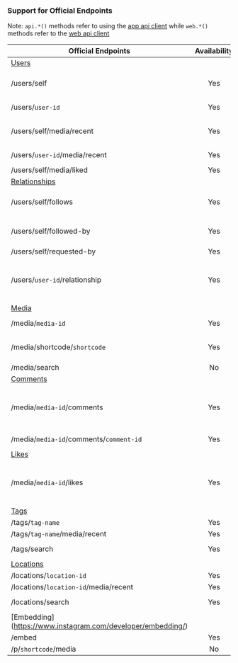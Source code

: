### Support for Official Endpoints

Note: ``api.*()`` methods refer to using the [app api client](instagram_private_api/) while ``web.*()`` methods refer to the [web api client](instagram_web_api/)

Official Endpoints | Availability | Notes |
 ------- | :----------: | ----- |
[Users](https://www.instagram.com/developer/endpoints/users/) | 
/users/self | Yes | [``api.current_user()``](https://instagram-private-api.readthedocs.io/en/latest/api.html#instagram_private_api.Client.current_user), [``web.user_info()``](https://instagram-private-api.readthedocs.io/en/latest/api.html#instagram_web_api.Client.user_info) with account userid
/users/``user-id`` | Yes | [``api.user_info()``](https://instagram-private-api.readthedocs.io/en/latest/api.html#instagram_private_api.Client.user_info), [``web.user_info()``](https://instagram-private-api.readthedocs.io/en/latest/api.html#instagram_web_api.Client.user_info)
/users/self/media/recent | Yes | Use [``api.user_feed()``](https://instagram-private-api.readthedocs.io/en/latest/api.html#instagram_private_api.Client.user_feed), [``web.user_feed()``](https://instagram-private-api.readthedocs.io/en/latest/api.html#instagram_web_api.Client.user_feed) with account userid
/users/``user-id``/media/recent | Yes | [``api.user_feed()``](https://instagram-private-api.readthedocs.io/en/latest/api.html#instagram_private_api.Client.user_feed), [``web.user_feed()``](https://instagram-private-api.readthedocs.io/en/latest/api.html#instagram_web_api.Client.user_feed)
/users/self/media/liked | Yes | [``api.feed_liked()``](https://instagram-private-api.readthedocs.io/en/latest/api.html#instagram_private_api.Client.feed_liked)
[Relationships](https://www.instagram.com/developer/endpoints/relationships/) | 
/users/self/follows | Yes | Use [``api.user_following()``](https://instagram-private-api.readthedocs.io/en/latest/api.html#instagram_private_api.Client.user_following), [``web.user_following()``](https://instagram-private-api.readthedocs.io/en/latest/api.html#instagram_web_api.Client.user_following) with account userid
/users/self/followed-by | Yes | Use [``api.user_followers()``](https://instagram-private-api.readthedocs.io/en/latest/api.html#instagram_private_api.Client.user_followers), [``web.user_followers()``](https://instagram-private-api.readthedocs.io/en/latest/api.html#instagram_web_api.Client.user_followers) with account userid
/users/self/requested-by | Yes | [``api.friendships_pending()``](https://instagram-private-api.readthedocs.io/en/latest/api.html#instagram_private_api.Client.friendships_pending)
/users/``user-id``/relationship | Yes | [``api.friendships_show()``](https://instagram-private-api.readthedocs.io/en/latest/api.html#instagram_private_api.Client.friendships_show), [``api.friendships_create()``](https://instagram-private-api.readthedocs.io/en/latest/api.html#instagram_private_api.Client.friendships_create), [``api.friendships_destroy()``](https://instagram-private-api.readthedocs.io/en/latest/api.html#instagram_private_api.Client.friendships_destroy), [``web.friendships_create()``](https://instagram-private-api.readthedocs.io/en/latest/api.html#instagram_web_api.Client.friendships_create), [``web.friendships_destroy()``](https://instagram-private-api.readthedocs.io/en/latest/api.html#instagram_web_api.Client.friendships_destroy)
[Media](https://www.instagram.com/developer/endpoints/media/) |
/media/``media-id`` | Yes | [``api.media_info()``](https://instagram-private-api.readthedocs.io/en/latest/api.html#instagram_private_api.Client.media_info), [``web.media_info()``](https://instagram-private-api.readthedocs.io/en/latest/api.html#instagram_web_api.Client.media_info)
/media/shortcode/``shortcode`` | Yes | Use [``api.oembed()``](https://instagram-private-api.readthedocs.io/en/latest/api.html#instagram_private_api.Client.oembed) to get the media_id and then call [``api.media_info()``](https://instagram-private-api.readthedocs.io/en/latest/api.html#instagram_private_api.Client.media_info) with it
/media/search | No
[Comments](https://www.instagram.com/developer/endpoints/comments/) |
/media/``media-id``/comments | Yes | [``api.media_comments()``](https://instagram-private-api.readthedocs.io/en/latest/api.html#instagram_private_api.Client.media_comments), [``api.media_n_comments()``](https://instagram-private-api.readthedocs.io/en/latest/api.html#instagram_private_api.Client.media_n_comments), [``api.post_comment()``](https://instagram-private-api.readthedocs.io/en/latest/api.html#instagram_private_api.Client.post_comment), [``web.media_comments()``](https://instagram-private-api.readthedocs.io/en/latest/api.html#instagram_web_api.Client.media_comments), [``web.post_comment()``](https://instagram-private-api.readthedocs.io/en/latest/api.html#instagram_web_api.Client.post_comment)
/media/``media-id``/comments/``comment-id`` | Yes | [``api.delete_comment()``](https://instagram-private-api.readthedocs.io/en/latest/api.html#instagram_private_api.Client.delete_comment), [``web.delete_comment()``](https://instagram-private-api.readthedocs.io/en/latest/api.html#instagram_web_api.Client.delete_comment)
[Likes](https://www.instagram.com/developer/endpoints/likes/) |
/media/``media-id``/likes | Yes | [``api.media_likers()``](https://instagram-private-api.readthedocs.io/en/latest/api.html#instagram_private_api.Client.media_likers), [``api.post_like()``](https://instagram-private-api.readthedocs.io/en/latest/api.html#instagram_private_api.Client.post_like), [``api.delete_like()``](https://instagram-private-api.readthedocs.io/en/latest/api.html#instagram_private_api.Client.delete_like), [``web.post_like()``](https://instagram-private-api.readthedocs.io/en/latest/api.html#instagram_web_api.Client.post_like), [``web.delete_like()``](https://instagram-private-api.readthedocs.io/en/latest/api.html#instagram_web_api.Client.delete_like)
[Tags](https://www.instagram.com/developer/endpoints/tags/) |
/tags/``tag-name`` | Yes | [``api.tag_info()``](https://instagram-private-api.readthedocs.io/en/latest/api.html#instagram_private_api.Client.tag_info)
/tags/``tag-name``/media/recent | Yes | [``api.feed_tag()``](https://instagram-private-api.readthedocs.io/en/latest/api.html#instagram_private_api.Client.feed_tag)
/tags/search | Yes | [``api.tag_search()``](https://instagram-private-api.readthedocs.io/en/latest/api.html#instagram_private_api.Client.tag_search), [``web.search()``](https://instagram-private-api.readthedocs.io/en/latest/api.html#instagram_web_api.Client.search)
[Locations](https://www.instagram.com/developer/endpoints/locations/) |
/locations/``location-id`` | Yes | [``api.location_info()``](https://instagram-private-api.readthedocs.io/en/latest/api.html#instagram_private_api.Client.location_info)
/locations/``location-id``/media/recent | Yes | [``api.feed_location()``](https://instagram-private-api.readthedocs.io/en/latest/api.html#instagram_private_api.Client.feed_location)
/locations/search | Yes | [``api.location_search()``](https://instagram-private-api.readthedocs.io/en/latest/api.html#instagram_private_api.Client.location_search), [``web.search()``](https://instagram-private-api.readthedocs.io/en/latest/api.html#instagram_web_api.Client.search)
[Embedding] (https://www.instagram.com/developer/embedding/) |
/embed | Yes | [``api.oembed()``](https://instagram-private-api.readthedocs.io/en/latest/api.html#instagram_private_api.Client.oembed)
/p/``shortcode``/media | No
